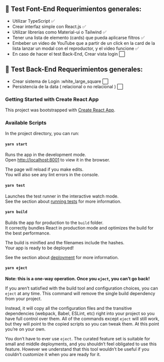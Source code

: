 ## 🚩 Test Font-End Requerimientos generales:

- Utilizar TypeScript :white_check_mark:
- Crear interfaz simple con React.js :white_check_mark:
- Utilizar librerías como Material-ui o Tailwind :white_check_mark:
- Tener una lista de elemento (cards) que pueda aplicarse filtros :white_check_mark:
- Embeber un video de YouTube que a partir de un click en la card de la lista lanzar un modal con el reproductor, y el video funcione :white_check_mark:
- En caso de hacer el test Back-End, Crear vista login :white_large_square:

## 🚩 Test Back-End Requerimientos generales:
- Crear sistema de Login :white_large_square :white_large_square:
- Persistencia de la data ( relacional o no relacional ) :white_large_square:

### Getting Started with Create React App

This project was bootstrapped with [Create React App](https://github.com/facebook/create-react-app).

### Available Scripts

In the project directory, you can run:

#### `yarn start`

Runs the app in the development mode.\
Open [http://localhost:8001](http://localhost:8001) to view it in the browser.

The page will reload if you make edits.\
You will also see any lint errors in the console.

#### `yarn test`

Launches the test runner in the interactive watch mode.\
See the section about [running tests](https://facebook.github.io/create-react-app/docs/running-tests) for more information.

#### `yarn build`

Builds the app for production to the `build` folder.\
It correctly bundles React in production mode and optimizes the build for the best performance.

The build is minified and the filenames include the hashes.\
Your app is ready to be deployed!

See the section about [deployment](https://facebook.github.io/create-react-app/docs/deployment) for more information.

#### `yarn eject`

**Note: this is a one-way operation. Once you `eject`, you can’t go back!**

If you aren’t satisfied with the build tool and configuration choices, you can `eject` at any time. This command will remove the single build dependency from your project.

Instead, it will copy all the configuration files and the transitive dependencies (webpack, Babel, ESLint, etc) right into your project so you have full control over them. All of the commands except `eject` will still work, but they will point to the copied scripts so you can tweak them. At this point you’re on your own.

You don’t have to ever use `eject`. The curated feature set is suitable for small and middle deployments, and you shouldn’t feel obligated to use this feature. However we understand that this tool wouldn’t be useful if you couldn’t customize it when you are ready for it.
